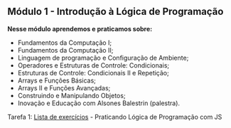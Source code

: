 
## Módulo 1 - Introdução à Lógica de Programação

**Nesse módulo aprendemos e praticamos sobre:**

- Fundamentos da Computação I;
- Fundamentos da Computação II;
- Linguagem de programação e Configuração de Ambiente;
- Operadores e Estruturas de Controle: Condicionais;
- Estruturas de Controle: Condicionais II e Repetição;
- Arrays e Funções Básicas;
- Arrays II e Funções Avançadas;
- Construindo e Manipulando Objetos;
- Inovação e Educação com Alsones Balestrin (palestra).

Tarefa 1: [Lista de exercícios](https://github.com/luiznslobato/maisPraTi/tree/main/modulo1/lista-de-exercicios-01) - Praticando Lógica de Programação com JS 
